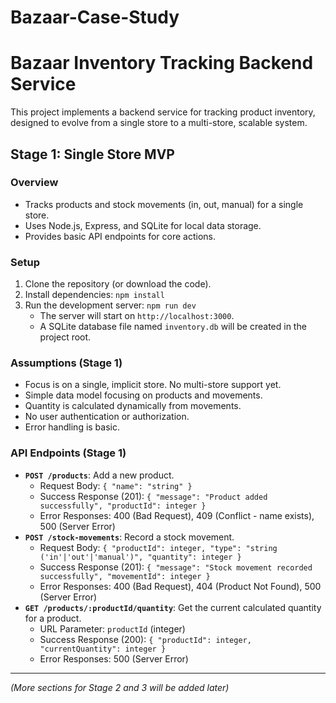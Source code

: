 # Bazaar-Case-Study

# Bazaar Inventory Tracking Backend Service

This project implements a backend service for tracking product inventory, designed to evolve from a single store to a multi-store, scalable system.

## Stage 1: Single Store MVP

### Overview

* Tracks products and stock movements (in, out, manual) for a single store.
* Uses Node.js, Express, and SQLite for local data storage.
* Provides basic API endpoints for core actions.

### Setup

1.  Clone the repository (or download the code).
2.  Install dependencies: `npm install`
3.  Run the development server: `npm run dev`
    * The server will start on `http://localhost:3000`.
    * A SQLite database file named `inventory.db` will be created in the project root.

### Assumptions (Stage 1)

* Focus is on a single, implicit store. No multi-store support yet.
* Simple data model focusing on products and movements.
* Quantity is calculated dynamically from movements.
* No user authentication or authorization.
* Error handling is basic.

### API Endpoints (Stage 1)

* **`POST /products`**: Add a new product.
    * Request Body: `{ "name": "string" }`
    * Success Response (201): `{ "message": "Product added successfully", "productId": integer }`
    * Error Responses: 400 (Bad Request), 409 (Conflict - name exists), 500 (Server Error)
* **`POST /stock-movements`**: Record a stock movement.
    * Request Body: `{ "productId": integer, "type": "string ('in'|'out'|'manual')", "quantity": integer }`
    * Success Response (201): `{ "message": "Stock movement recorded successfully", "movementId": integer }`
    * Error Responses: 400 (Bad Request), 404 (Product Not Found), 500 (Server Error)
* **`GET /products/:productId/quantity`**: Get the current calculated quantity for a product.
    * URL Parameter: `productId` (integer)
    * Success Response (200): `{ "productId": integer, "currentQuantity": integer }`
    * Error Responses: 500 (Server Error)

---
*(More sections for Stage 2 and 3 will be added later)*